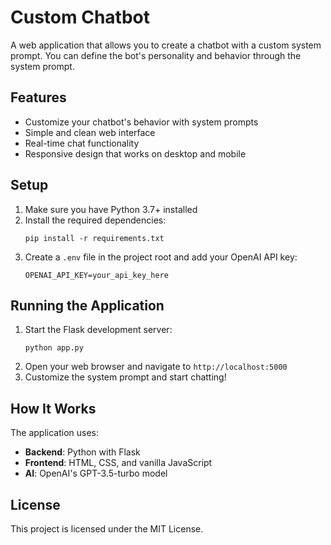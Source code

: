 # Custom Chatbot

A web application that allows you to create a chatbot with a custom system prompt. You can define the bot's personality and behavior through the system prompt.

## Features

- Customize your chatbot's behavior with system prompts
- Simple and clean web interface
- Real-time chat functionality
- Responsive design that works on desktop and mobile

## Setup

1. Make sure you have Python 3.7+ installed
2. Install the required dependencies:
   ```
   pip install -r requirements.txt
   ```
3. Create a `.env` file in the project root and add your OpenAI API key:
   ```
   OPENAI_API_KEY=your_api_key_here
   ```

## Running the Application

1. Start the Flask development server:
   ```
   python app.py
   ```
2. Open your web browser and navigate to `http://localhost:5000`
3. Customize the system prompt and start chatting!

## How It Works

The application uses:
- **Backend**: Python with Flask
- **Frontend**: HTML, CSS, and vanilla JavaScript
- **AI**: OpenAI's GPT-3.5-turbo model

## License

This project is licensed under the MIT License.